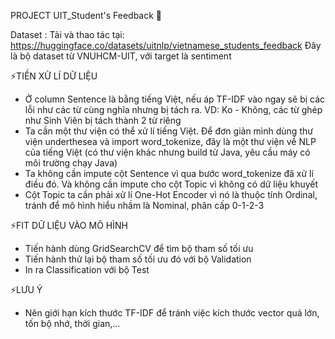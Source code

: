 PROJECT UIT_Student's Feedback 👋

Dataset : Tải và thao tác tại: https://huggingface.co/datasets/uitnlp/vietnamese_students_feedback
Đây là bộ dataset từ VNUHCM-UIT, với target là sentiment

⚡TIỀN XỬ LÍ DỮ LIỆU
- Ở column Sentence là bằng tiếng Việt, nếu áp TF-IDF vào ngay sẽ bị các lỗi như các từ cùng nghĩa nhưng bị tách ra. VD: Ko - Không, các từ ghép như Sinh Viên bị tách thành 2 từ riêng
- Ta cần một thư viện có thể xử lí tiếng Việt. Để đơn giản mình dùng thư viện underthesea và import word_tokenize, đây là một thư viện về NLP của tiếng Việt (có thư viện khác nhưng build từ Java, yêu cầu máy có môi trường chạy Java)
- Ta không cần impute cột Sentence vì qua bước word_tokenize đã xử lí điều đó. Và không cần impute cho cột Topic vì không có dữ liệu khuyết
- Cột Topic ta cần phải xử lí One-Hot Encoder vì nó là thuộc tính Ordinal, tránh để mô hình hiểu nhầm là Nominal, phân cấp 0-1-2-3

⚡FIT DỮ LIỆU VÀO MÔ HÌNH 
- Tiến hành dùng GridSearchCV để tìm bộ tham số tối ưu
- Tiến hành thử lại bộ tham số tối ưu đó với bộ Validation
- In ra Classification với bộ Test

⚡LƯU Ý 
- Nên giới hạn kích thước TF-IDF để tránh việc kích thước vector quá lớn, tốn bộ nhớ, thời gian,... 
